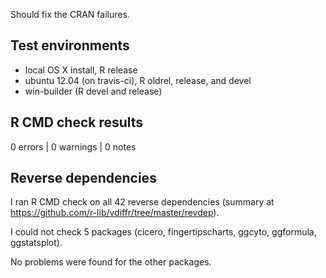 
Should fix the CRAN failures.


## Test environments

* local OS X install, R release
* ubuntu 12.04 (on travis-ci), R oldrel, release, and devel
* win-builder (R devel and release)


## R CMD check results

0 errors | 0 warnings | 0 notes


## Reverse dependencies

I ran R CMD check on all 42 reverse dependencies (summary at
https://github.com/r-lib/vdiffr/tree/master/revdep).

I could not check 5 packages (cicero, fingertipscharts, ggcyto, ggformula, ggstatsplot).

No problems were found for the other packages.
